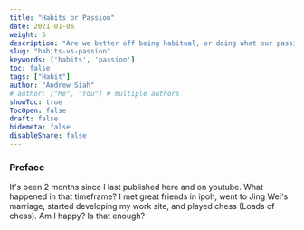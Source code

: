 ```yaml
---
title: "Habits or Passion"
date: 2021-01-06
weight: 5
description: "Are we better off being habitual, or doing what our passion lead us to"
slug: "habits-vs-passion"
keywords: ['habits', 'passion']
toc: false
tags: ["Habit"]
author: "Andrew Siah"
# author: ["Me", "You"] # multiple authors
showToc: true
TocOpen: false
draft: false
hidemeta: false
disableShare: false
---
```


### Preface

It's been 2 months since I last published here and on youtube. What happened in that timeframe? I met great friends in ipoh, went to Jing Wei's marriage, started developing my work site, and played chess (Loads of chess). Am I happy? Is that enough? 

